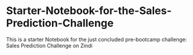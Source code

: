 # Starter-Notebook-for-the-Sales-Prediction-Challenge
This is a starter Notebook for the just concluded pre-bootcamp challenge: Sales Prediction Challenge on Zindi
